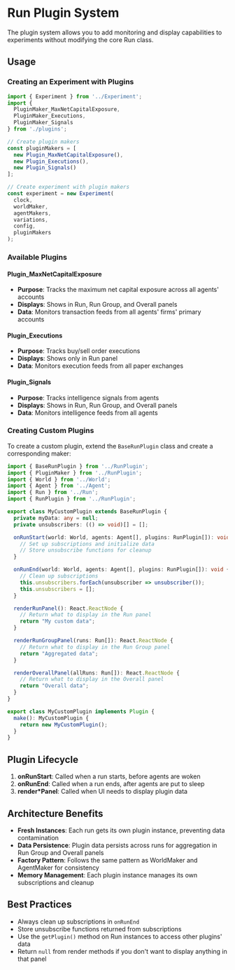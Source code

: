 # Run Plugin System

The plugin system allows you to add monitoring and display capabilities to experiments without modifying the core Run class.

## Usage

### Creating an Experiment with Plugins

```typescript
import { Experiment } from '../Experiment';
import { 
  PluginMaker_MaxNetCapitalExposure, 
  PluginMaker_Executions, 
  PluginMaker_Signals 
} from './plugins';

// Create plugin makers
const pluginMakers = [
  new Plugin_MaxNetCapitalExposure(),
  new Plugin_Executions(),
  new Plugin_Signals()
];

// Create experiment with plugin makers
const experiment = new Experiment(
  clock,
  worldMaker,
  agentMakers,
  variations,
  config,
  pluginMakers
);
```

### Available Plugins

#### Plugin_MaxNetCapitalExposure
- **Purpose**: Tracks the maximum net capital exposure across all agents' accounts
- **Displays**: Shows in Run, Run Group, and Overall panels
- **Data**: Monitors transaction feeds from all agents' firms' primary accounts

#### Plugin_Executions
- **Purpose**: Tracks buy/sell order executions
- **Displays**: Shows only in Run panel
- **Data**: Monitors execution feeds from all paper exchanges

#### Plugin_Signals
- **Purpose**: Tracks intelligence signals from agents
- **Displays**: Shows in Run, Run Group, and Overall panels
- **Data**: Monitors intelligence feeds from all agents

### Creating Custom Plugins

To create a custom plugin, extend the `BaseRunPlugin` class and create a corresponding maker:

```typescript
import { BaseRunPlugin } from '../RunPlugin';
import { PluginMaker } from '../RunPlugin';
import { World } from '../World';
import { Agent } from '../Agent';
import { Run } from '../Run';
import { RunPlugin } from '../RunPlugin';

export class MyCustomPlugin extends BaseRunPlugin {
  private myData: any = null;
  private unsubscribers: (() => void)[] = [];

  onRunStart(world: World, agents: Agent[], plugins: RunPlugin[]): void {
    // Set up subscriptions and initialize data
    // Store unsubscribe functions for cleanup
  }

  onRunEnd(world: World, agents: Agent[], plugins: RunPlugin[]): void {
    // Clean up subscriptions
    this.unsubscribers.forEach(unsubscriber => unsubscriber());
    this.unsubscribers = [];
  }

  renderRunPanel(): React.ReactNode {
    // Return what to display in the Run panel
    return "My custom data";
  }

  renderRunGroupPanel(runs: Run[]): React.ReactNode {
    // Return what to display in the Run Group panel
    return "Aggregated data";
  }

  renderOverallPanel(allRuns: Run[]): React.ReactNode {
    // Return what to display in the Overall panel
    return "Overall data";
  }
}

export class MyCustomPlugin implements Plugin {
  make(): MyCustomPlugin {
    return new MyCustomPlugin();
  }
}
```

## Plugin Lifecycle

1. **onRunStart**: Called when a run starts, before agents are woken
2. **onRunEnd**: Called when a run ends, after agents are put to sleep
3. **render*Panel**: Called when UI needs to display plugin data

## Architecture Benefits

- **Fresh Instances**: Each run gets its own plugin instance, preventing data contamination
- **Data Persistence**: Plugin data persists across runs for aggregation in Run Group and Overall panels
- **Factory Pattern**: Follows the same pattern as WorldMaker and AgentMaker for consistency
- **Memory Management**: Each plugin instance manages its own subscriptions and cleanup

## Best Practices

- Always clean up subscriptions in `onRunEnd`
- Store unsubscribe functions returned from subscriptions
- Use the `getPlugin()` method on Run instances to access other plugins' data
- Return `null` from render methods if you don't want to display anything in that panel 